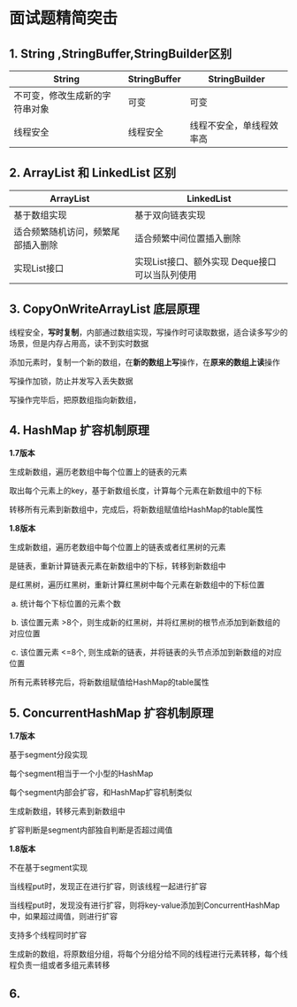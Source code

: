 # 面试题精简突击



## 1. String ,StringBuffer,StringBuilder区别

| String                         | StringBuffer | StringBuilder            |
| ------------------------------ | ------------ | ------------------------ |
| 不可变，修改生成新的字符串对象 | 可变         | 可变                     |
| 线程安全                       | 线程安全     | 线程不安全，单线程效率高 |



## 2. ArrayList 和 LinkedList 区别

| ArrayList                          | LinkedList                                     |
| ---------------------------------- | ---------------------------------------------- |
| 基于数组实现                       | 基于双向链表实现                               |
| 适合频繁随机访问，频繁尾部插入删除 | 适合频繁中间位置插入删除                       |
| 实现List接口                       | 实现List接口、额外实现 Deque接口可以当队列使用 |



## 3. CopyOnWriteArrayList 底层原理

线程安全，**写时复制**，内部通过数组实现，写操作时可读取数据，适合读多写少的场景，但是内存占用高，读不到实时数据

添加元素时，复制一个新的数组，在**新的数组上写**操作，在**原来的数组上读**操作

写操作加锁，防止并发写入丢失数据

写操作完毕后，把原数组指向新数组，



## 4. HashMap 扩容机制原理

**1.7版本**

生成新数组，遍历老数组中每个位置上的链表的元素

取出每个元素上的key，基于新数组长度，计算每个元素在新数组中的下标

转移所有元素到新数组中，完成后，将新数组赋值给HashMap的table属性

**1.8版本**

生成新数组，遍历老数组中每个位置上的链表或者红黑树的元素

是链表，重新计算链表元素在新数组中的下标，转移到新数组中

是红黑树，遍历红黑树，重新计算红黑树中每个元素在新数组中的下标位置

​	a. 统计每个下标位置的元素个数

​	b. 该位置元素 >8个，则生成新的红黑树，并将红黑树的根节点添加到新数组的对应位置

​	c. 该位置元素 <=8个, 则生成新的链表，并将链表的头节点添加到新数组的对应位置

所有元素转移完后，将新数组赋值给HashMap的table属性



## 5. ConcurrentHashMap 扩容机制原理

**1.7版本**

基于segment分段实现

每个segment相当于一个小型的HashMap

每个segment内部会扩容，和HashMap扩容机制类似

生成新数组，转移元素到新数组中

扩容判断是segment内部独自判断是否超过阈值

**1.8版本**

不在基于segment实现

当线程put时，发现正在进行扩容，则该线程一起进行扩容

当线程put时，发现没有进行扩容，则将key-value添加到ConcurrentHashMap中，如果超过阈值，则进行扩容

支持多个线程同时扩容

生成新的数组，将原数组分组，将每个分组分给不同的线程进行元素转移，每个线程负责一组或者多组元素转移



## 6. 






















































































































































































